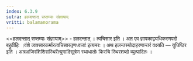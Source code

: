 ```yaml
---
index: 6.3.9
sutra: हलदन्तात्‌ सप्तम्याः संज्ञायाम्
vritti: balamanorama
---
```


<<हलदन्तात् सप्तम्याः संज्ञायाम्>> - हलदन्तात् । त्वचिसार इति । अत एव ज्ञापकाद्व्यधिकरणपदो बहुव्रीहिः ।वंशे त्वक्सारकर्मारत्वचिसारतृणध्वजाः॑ इत्यमरः । अथ हलन्तस्योदाहरणान्तरं वक्ष्यति — युधिष्ठिर इति । अत्रअजिरशिशिसस्थिरे॑त्युणादिसूत्रेण स्थाधातोः किरचि स्थिरशब्दो व्युत्पादितः । 